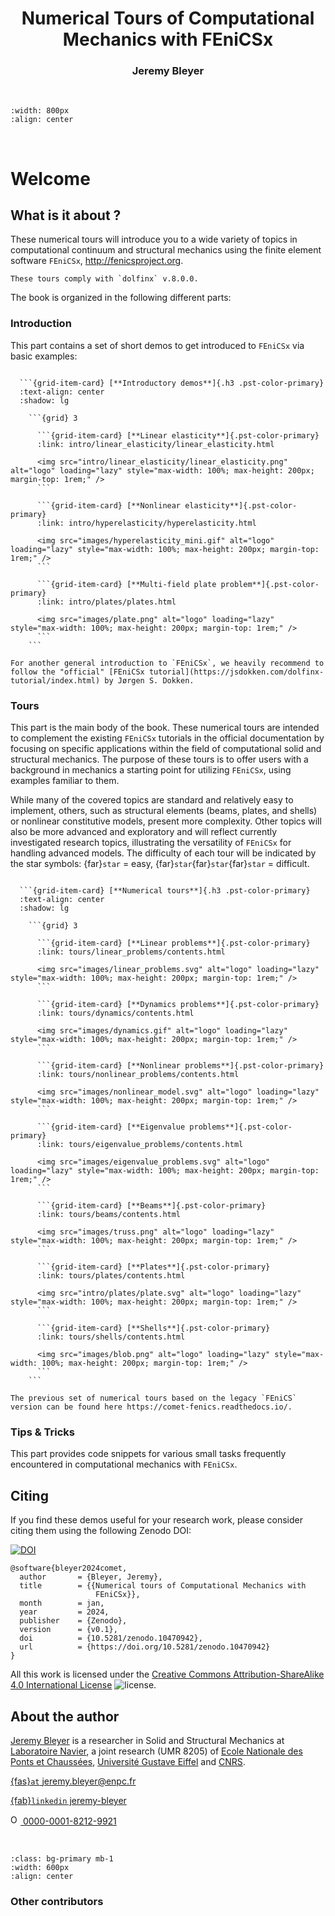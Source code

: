 <h1 style="text-align: center;" class="ignore-toc"> Numerical Tours of Computational Mechanics with FEniCSx</h1>
<h3 style="text-align: center;" class="ignore-toc"> Jeremy Bleyer</h3>

$\,$

```{image} images/logo.png
:width: 800px
:align: center
```

$\,$

# Welcome


## What is it about ?

These numerical tours will introduce you to a wide variety of topics in computational continuum and structural mechanics using the finite element software `FEniCSx`, http://fenicsproject.org.

```{important}
These tours comply with `dolfinx` v.8.0.0.
```

The book is organized in the following different parts:

### Introduction

This part contains a set of short demos to get introduced to `FEniCSx` via basic examples:

```{grid} 1

  ```{grid-item-card} [**Introductory demos**]{.h3 .pst-color-primary}
  :text-align: center
  :shadow: lg

    ```{grid} 3

      ```{grid-item-card} [**Linear elasticity**]{.pst-color-primary}
      :link: intro/linear_elasticity/linear_elasticity.html

      <img src="intro/linear_elasticity/linear_elasticity.png" alt="logo" loading="lazy" style="max-width: 100%; max-height: 200px; margin-top: 1rem;" />
      ```

      ```{grid-item-card} [**Nonlinear elasticity**]{.pst-color-primary}
      :link: intro/hyperelasticity/hyperelasticity.html
      
      <img src="images/hyperelasticity_mini.gif" alt="logo" loading="lazy" style="max-width: 100%; max-height: 200px; margin-top: 1rem;" />
      ```

      ```{grid-item-card} [**Multi-field plate problem**]{.pst-color-primary}
      :link: intro/plates/plates.html
      
      <img src="images/plate.png" alt="logo" loading="lazy" style="max-width: 100%; max-height: 200px; margin-top: 1rem;" />
      ```
    ```

  ```

```{seealso}
For another general introduction to `FEniCSx`, we heavily recommend to follow the "official" [FEniCSx tutorial](https://jsdokken.com/dolfinx-tutorial/index.html) by Jørgen S. Dokken.
```

### Tours

This part is the main body of the book. These numerical tours are intended to complement the existing `FEniCSx` tutorials in the official documentation by focusing on specific applications within the field of computational solid and structural mechanics. The purpose of these tours is to offer users with a background in mechanics a starting point for utilizing `FEniCSx`, using examples familiar to them.

While many of the covered topics are standard and relatively easy to implement, others, such as structural elements (beams, plates, and shells) or nonlinear constitutive models, present more complexity.
Other topics will also be more advanced and exploratory and will reflect currently investigated research topics, illustrating the versatility of `FEniCSx` for handling advanced models. The difficulty of each tour will be indicated by the star symbols: {far}`star` = easy, {far}`star`{far}`star`{far}`star` = difficult.

```{grid} 1

  ```{grid-item-card} [**Numerical tours**]{.h3 .pst-color-primary}
  :text-align: center
  :shadow: lg

    ```{grid} 3

      ```{grid-item-card} [**Linear problems**]{.pst-color-primary}
      :link: tours/linear_problems/contents.html

      <img src="images/linear_problems.svg" alt="logo" loading="lazy" style="max-width: 100%; max-height: 200px; margin-top: 1rem;" />
      ```

      ```{grid-item-card} [**Dynamics problems**]{.pst-color-primary}
      :link: tours/dynamics/contents.html
      
      <img src="images/dynamics.gif" alt="logo" loading="lazy" style="max-width: 100%; max-height: 200px; margin-top: 1rem;" />
      ```

      ```{grid-item-card} [**Nonlinear problems**]{.pst-color-primary}
      :link: tours/nonlinear_problems/contents.html
      
      <img src="images/nonlinear_model.svg" alt="logo" loading="lazy" style="max-width: 100%; max-height: 200px; margin-top: 1rem;" />
      ```

      ```{grid-item-card} [**Eigenvalue problems**]{.pst-color-primary}
      :link: tours/eigenvalue_problems/contents.html
      
      <img src="images/eigenvalue_problems.svg" alt="logo" loading="lazy" style="max-width: 100%; max-height: 200px; margin-top: 1rem;" />
      ```

      ```{grid-item-card} [**Beams**]{.pst-color-primary}
      :link: tours/beams/contents.html
      
      <img src="images/truss.png" alt="logo" loading="lazy" style="max-width: 100%; max-height: 200px; margin-top: 1rem;" />
      ```

      ```{grid-item-card} [**Plates**]{.pst-color-primary}
      :link: tours/plates/contents.html
      
      <img src="intro/plates/plate.svg" alt="logo" loading="lazy" style="max-width: 100%; max-height: 200px; margin-top: 1rem;" />
      ```

      ```{grid-item-card} [**Shells**]{.pst-color-primary}
      :link: tours/shells/contents.html

      <img src="images/blob.png" alt="logo" loading="lazy" style="max-width: 100%; max-height: 200px; margin-top: 1rem;" />
      ```
    ```

  ```

```{seealso}
The previous set of numerical tours based on the legacy `FEniCS` version can be found here https://comet-fenics.readthedocs.io/.
```


### Tips & Tricks

This part provides code snippets for various small tasks frequently encountered in computational mechanics with `FEniCSx`.


## Citing

If you find these demos useful for your research work, please consider citing them using the following Zenodo DOI:

[![DOI](https://zenodo.org/badge/DOI/10.5281/zenodo.10470942.svg)](https://doi.org/10.5281/zenodo.10470942)

```
@software{bleyer2024comet,
  author       = {Bleyer, Jeremy},
  title        = {{Numerical tours of Computational Mechanics with 
                   FEniCSx}},
  month        = jan,
  year         = 2024,
  publisher    = {Zenodo},
  version      = {v0.1},
  doi          = {10.5281/zenodo.10470942},
  url          = {https://doi.org/10.5281/zenodo.10470942}
}
```

All this work is licensed under the [Creative Commons Attribution-ShareAlike 4.0 International License](http://creativecommons.org/licenses/by-sa/4.0/>) ![license](https://i.creativecommons.org/l/by-sa/4.0/88x31.png).


## About the author

[Jeremy Bleyer](https://bleyerj.github.io/) is a researcher in Solid and Structural Mechanics at [Laboratoire Navier](https://navier-lab.fr), a joint research  (UMR 8205) of [Ecole Nationale des Ponts et Chaussées](http://www.enpc.fr),
[Université Gustave Eiffel](https://www.univ-gustave-eiffel.fr/) and [CNRS](http://www.cnrs.fr).

[{fas}`at` jeremy.bleyer@enpc.fr](mailto:jeremy.bleyer@enpc.fr)

[{fab}`linkedin` jeremy-bleyer](http://www.linkedin.com/in/jérémy-bleyer-0aabb531)

<a href="https://orcid.org/0000-0001-8212-9921">
<img alt="ORCID logo" src="https://info.orcid.org/wp-content/uploads/2019/11/orcid_32x32.png" width="16" height="16" />
 0000-0001-8212-9921
</a>

$\,$

```{image} images/banner_tutelles.png
:class: bg-primary mb-1
:width: 600px
:align: center
```

### Other contributors

```{include} CONTRIBUTORS.md
```
